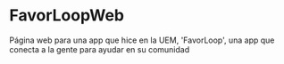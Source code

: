 # FavorLoopWeb
Página web para una app que hice en la UEM, 'FavorLoop', una app que conecta a la gente para ayudar en su comunidad
